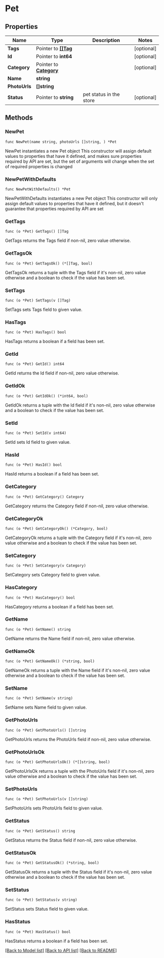 # Pet

## Properties

Name | Type | Description | Notes
------------ | ------------- | ------------- | -------------
**Tags** | Pointer to [**[]Tag**](Tag.md) |  | [optional] 
**Id** | Pointer to **int64** |  | [optional] 
**Category** | Pointer to [**Category**](Category.md) |  | [optional] 
**Name** | **string** |  | 
**PhotoUrls** | **[]string** |  | 
**Status** | Pointer to **string** | pet status in the store | [optional] 

## Methods

### NewPet

`func NewPet(name string, photoUrls []string, ) *Pet`

NewPet instantiates a new Pet object
This constructor will assign default values to properties that have it defined,
and makes sure properties required by API are set, but the set of arguments
will change when the set of required properties is changed

### NewPetWithDefaults

`func NewPetWithDefaults() *Pet`

NewPetWithDefaults instantiates a new Pet object
This constructor will only assign default values to properties that have it defined,
but it doesn't guarantee that properties required by API are set

### GetTags

`func (o *Pet) GetTags() []Tag`

GetTags returns the Tags field if non-nil, zero value otherwise.

### GetTagsOk

`func (o *Pet) GetTagsOk() (*[]Tag, bool)`

GetTagsOk returns a tuple with the Tags field if it's non-nil, zero value otherwise
and a boolean to check if the value has been set.

### SetTags

`func (o *Pet) SetTags(v []Tag)`

SetTags sets Tags field to given value.

### HasTags

`func (o *Pet) HasTags() bool`

HasTags returns a boolean if a field has been set.

### GetId

`func (o *Pet) GetId() int64`

GetId returns the Id field if non-nil, zero value otherwise.

### GetIdOk

`func (o *Pet) GetIdOk() (*int64, bool)`

GetIdOk returns a tuple with the Id field if it's non-nil, zero value otherwise
and a boolean to check if the value has been set.

### SetId

`func (o *Pet) SetId(v int64)`

SetId sets Id field to given value.

### HasId

`func (o *Pet) HasId() bool`

HasId returns a boolean if a field has been set.

### GetCategory

`func (o *Pet) GetCategory() Category`

GetCategory returns the Category field if non-nil, zero value otherwise.

### GetCategoryOk

`func (o *Pet) GetCategoryOk() (*Category, bool)`

GetCategoryOk returns a tuple with the Category field if it's non-nil, zero value otherwise
and a boolean to check if the value has been set.

### SetCategory

`func (o *Pet) SetCategory(v Category)`

SetCategory sets Category field to given value.

### HasCategory

`func (o *Pet) HasCategory() bool`

HasCategory returns a boolean if a field has been set.

### GetName

`func (o *Pet) GetName() string`

GetName returns the Name field if non-nil, zero value otherwise.

### GetNameOk

`func (o *Pet) GetNameOk() (*string, bool)`

GetNameOk returns a tuple with the Name field if it's non-nil, zero value otherwise
and a boolean to check if the value has been set.

### SetName

`func (o *Pet) SetName(v string)`

SetName sets Name field to given value.


### GetPhotoUrls

`func (o *Pet) GetPhotoUrls() []string`

GetPhotoUrls returns the PhotoUrls field if non-nil, zero value otherwise.

### GetPhotoUrlsOk

`func (o *Pet) GetPhotoUrlsOk() (*[]string, bool)`

GetPhotoUrlsOk returns a tuple with the PhotoUrls field if it's non-nil, zero value otherwise
and a boolean to check if the value has been set.

### SetPhotoUrls

`func (o *Pet) SetPhotoUrls(v []string)`

SetPhotoUrls sets PhotoUrls field to given value.


### GetStatus

`func (o *Pet) GetStatus() string`

GetStatus returns the Status field if non-nil, zero value otherwise.

### GetStatusOk

`func (o *Pet) GetStatusOk() (*string, bool)`

GetStatusOk returns a tuple with the Status field if it's non-nil, zero value otherwise
and a boolean to check if the value has been set.

### SetStatus

`func (o *Pet) SetStatus(v string)`

SetStatus sets Status field to given value.

### HasStatus

`func (o *Pet) HasStatus() bool`

HasStatus returns a boolean if a field has been set.


[[Back to Model list]](../README.md#documentation-for-models) [[Back to API list]](../README.md#documentation-for-api-endpoints) [[Back to README]](../README.md)


